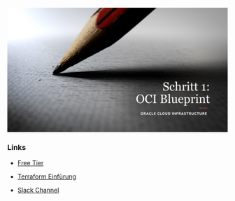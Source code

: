 ![Einführung](./7steps1.jpg)

### Links
- [Free Tier](https://www.oracle.com/cloud/free/?source=:em:lw:rce:cpo:::RC_WWMK210713P00013:GratisCloudKonto_Webinar7StepsToOCI)

- [Terraform Einfürung](https://learn.hashicorp.com/tutorials/terraform/oci-build)

- [Slack Channel](https://join.slack.com/t/ocloud-workspace/shared_invite/zt-zaao31ab-NdTPqjEQWMKoM0maNyllLQ)
